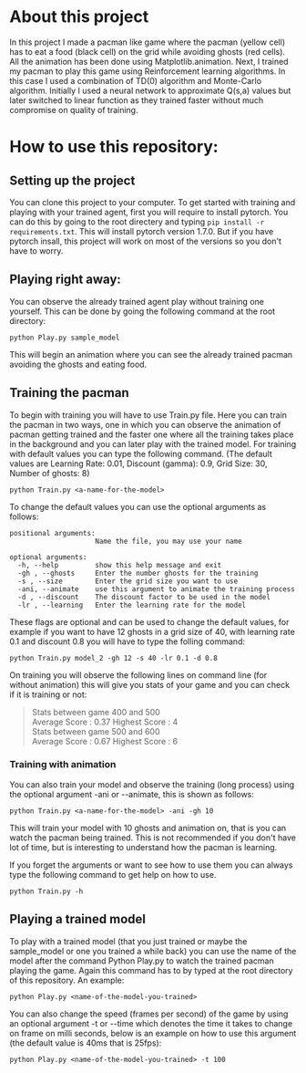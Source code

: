# About this project
In this project I made a pacman like game where the pacman (yellow cell) has to eat a food (black cell) on the grid while avoiding ghosts (red cells). All the animation has been done using Matplotlib.animation. Next, I trained my pacman to play this game using Reinforcement learning algorithms. In this case I used a combination of TD(0) algorithm and Monte-Carlo algorithm. Initially I used a neural network to approximate Q(s,a) values but later switched to linear function as they trained faster without much compromise on quality of training.

# How to use this repository:
## Setting up the project
You can clone this project to your computer. To get started with training and playing with your trained agent, first you will require to install pytorch. You can do this by going to the root directery and typing `pip install -r requirements.txt`. This will install pytorch version 1.7.0. But if you have pytorch insall, this project will work on most of the versions so you don't have to worry.  

## Playing right away:
You can observe the already trained agent play without training one yourself. This can be done by going the following command at the root directory:
```
python Play.py sample_model
```
This will begin an animation where you can see the already trained pacman avoiding the ghosts and eating food.

## Training the pacman
To begin with training you will have to use Train.py file. Here you can train the pacman in two ways, one in which you can observe the animation of pacman getting trained and the faster one where all the training takes place in the background and you can later play with the trained model. For training with default values you can type the following command. (The default values are Learning Rate: 0.01, Discount (gamma): 0.9, Grid Size: 30, Number of ghosts: 8)
 ```
 python Train.py <a-name-for-the-model>
 ```
To change the default values you can use the optional arguments as follows:
```
positional arguments:
                     Name the file, you may use your name

optional arguments:
  -h, --help         show this help message and exit
  -gh , --ghosts     Enter the number ghosts for the training
  -s , --size        Enter the grid size you want to use
  -ani, --animate    use this argument to animate the training process
  -d , --discount    The discount factor to be used in the model
  -lr , --learning   Enter the learning rate for the model
```
These flags are optional and can be used to change the default values, for example if you want to have 12 ghosts in a grid size of 40, with learning rate 0.1 and discount 0.8 you will have to type the folling command:
```
python Train.py model_2 -gh 12 -s 40 -lr 0.1 -d 0.8
```
  
On training you will observe the following lines on command line (for without animation) this will give you stats of your game and you can check if it is training or not:  
> Stats between game 400 and 500  
> Average Score : 0.37 Highest Score : 4  
> Stats between game 500 and 600  
> Average Score : 0.67 Highest Score : 6  

### Training with animation
You can also train your model and observe the training (long process) using the optional argument -ani or --animate, this is shown as follows:
```
python Train.py <a-name-for-the-model> -ani -gh 10
```
This will train your model with 10 ghosts and animation on, that is you can watch the pacman being trained. This is not recommended if you don't have lot of time, but is interesting to understand how the pacman is learning.  
  
If you forget the arguments or want to see how to use them you can always type the following command to get help on how to use. 
```
python Train.py -h
```

## Playing a trained model
To play with a trained model (that you just trained or maybe the sample_model or one you trained a while back) you can use the name of the model after the command Python Play.py to watch the trained pacman playing the game. Again this command has to by typed at the root directory of this repository. An example:
```
python Play.py <name-of-the-model-you-trained>
```
You can also change the speed (frames per second) of the game by using an optional argument -t or --time which denotes the time it takes to change on frame on milli seconds, below is an example on how to use this argument (the default value is 40ms that is 25fps):
```
python Play.py <name-of-the-model-you-trained> -t 100
```


